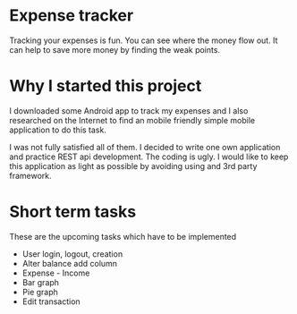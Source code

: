 # Expense tracker

Tracking your expenses is fun. You can see where the money flow out. It can help to save more money by finding the weak points.

# Why I started this project

I downloaded some Android app to track my expenses and I also researched on the Internet to find an mobile friendly simple mobile application to do this task.

I was not fully satisfied all of them. I decided to write one own application and practice REST api development. The coding is ugly. I would like to keep this application as light as possible by avoiding using and 3rd party framework.


# Short term tasks

These are the upcoming tasks which have to be implemented

* User login, logout, creation
* Alter balance add column
* Expense - Income
* Bar graph
* Pie graph
* Edit transaction


